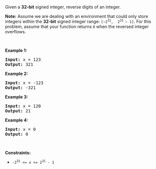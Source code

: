 <div><p>Given a <strong>32-bit</strong> signed integer, reverse digits of an integer.</p>

<p><strong>Note:</strong> Assume we are dealing with an environment that could only store integers within the <strong>32-bit</strong> signed integer range: <code>[−2<sup>31</sup>,&nbsp; 2<sup>31&nbsp;</sup>− 1]</code>. For this problem, assume that your function returns <code>0</code> when the reversed integer overflows.</p>

<p>&nbsp;</p>
<p><strong>Example 1:</strong></p>
<pre><strong>Input:</strong> x = 123
<strong>Output:</strong> 321
</pre><p><strong>Example 2:</strong></p>
<pre><strong>Input:</strong> x = -123
<strong>Output:</strong> -321
</pre><p><strong>Example 3:</strong></p>
<pre><strong>Input:</strong> x = 120
<strong>Output:</strong> 21
</pre><p><strong>Example 4:</strong></p>
<pre><strong>Input:</strong> x = 0
<strong>Output:</strong> 0
</pre>
<p>&nbsp;</p>
<p><strong>Constraints:</strong></p>

<ul>
	<li><code>-2<sup>31</sup> &lt;= x &lt;= 2<sup>31</sup> - 1</code></li>
</ul>
</div>